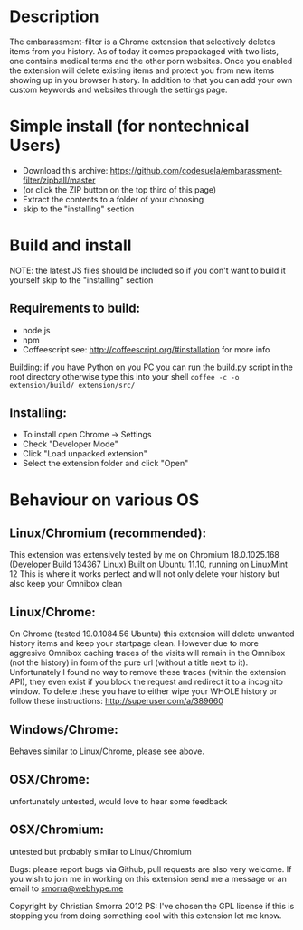 Description
===========

The embarassment-filter is a Chrome extension that selectively deletes items from you history.
As of today it comes prepackaged with two lists, one contains medical terms and the other
porn websites. Once you enabled the extension will delete existing items and protect you from new items
showing up in you browser history. In addition to that you can add your own custom keywords and websites
through the settings page.


Simple install (for nontechnical Users)
===========
* Download this archive: https://github.com/codesuela/embarassment-filter/zipball/master
* (or click the ZIP button on the top third of this page)
* Extract the contents to a folder of your choosing
* skip to the "installing" section


Build and install
===========

NOTE:
the latest JS files should be included so if you don't want to build it yourself skip to the "installing" section

Requirements to build:
------------
* node.js
* npm
* Coffeescript
see: http://coffeescript.org/#installation
for more info

Building:
if you have Python on you PC you can run the build.py script in the root directory
otherwise type this into your shell
`coffee -c -o extension/build/ extension/src/`

Installing:
-----------
* To install open Chrome -> Settings
* Check "Developer Mode"
* Click "Load unpacked extension"
* Select the extension folder and click "Open"


Behaviour on various OS
===========

Linux/Chromium (recommended):
-----------------------
This extension was extensively tested by me on Chromium 18.0.1025.168
(Developer Build 134367 Linux) Built on Ubuntu 11.10, running on LinuxMint 12
This is where it works perfect and will not only delete your history but also keep your Omnibox clean

Linux/Chrome:
-----------------------
On Chrome (tested 19.0.1084.56 Ubuntu) this extension will delete unwanted history items and keep your startpage clean.
However due to more aggresive Omnibox caching traces of the visits will remain in the Omnibox (not the history)
in form of the pure url (without a title next to it).
Unfortunately I found no way to remove these traces (within the extension API), they even exist if you block the request
and redirect it to a incognito window. To delete these you have to either wipe your WHOLE history or follow these instructions:
http://superuser.com/a/389660

Windows/Chrome:
-----------------------
Behaves similar to Linux/Chrome, please see above.

OSX/Chrome:
-----------------------
unfortunately untested, would love to hear some feedback

OSX/Chromium:
-----------------------
untested but probably similar to Linux/Chromium



Bugs:
please report bugs via Github, pull requests are also very welcome.
If you wish to join me in working on this extension send me a message or an email to smorra@webhype.me

Copyright by Christian Smorra 2012
PS: I've chosen the GPL license if this is stopping you from doing something cool with this extension let me know.